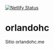 [![Netlify Status](https://api.netlify.com/api/v1/badges/4fcd7759-b6ff-4db7-9c8d-a3c392f622d0/deploy-status)](https://app.netlify.com/sites/orlandohc/deploys)
# orlandohc
Sitio orlandohc.me



